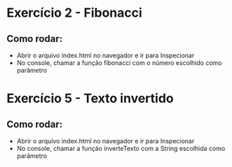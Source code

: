 # Exercício 2 - Fibonacci
## Como rodar:
- Abrir o arquivo index.html no navegador e ir para Inspecionar
- No console, chamar a função fibonacci com o número escolhido como parâmetro

# Exercício 5 - Texto invertido
## Como rodar:
- Abrir o arquivo index.html no navegador e ir para Inspecionar
- No console, chamar a função inverteTexto com a String escolhida como parâmetro

